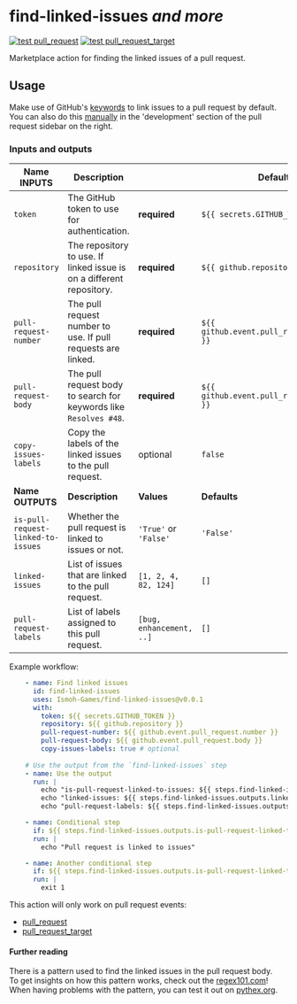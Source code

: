 # find-linked-issues *and more*

[![test `pull_request`](https://img.shields.io/github/actions/workflow/status/ismoh-games/find-linked-issues/test.yml?event=pull_request&label=test%20%60pull_request%60&style=for-the-badge)](https://github.com/Ismoh-Games/find-linked-issues/actions/workflows/test.yml)
[![test `pull_request_target`](https://img.shields.io/github/actions/workflow/status/ismoh-games/find-linked-issues/test.yml?event=pull_request_target&label=test%20%60pull_request_target%60&style=for-the-badge)](https://github.com/Ismoh-Games/find-linked-issues/actions/workflows/test.yml)

Marketplace action for finding the linked issues of a pull request. 

## Usage

Make use of GitHub's [keywords](https://docs.github.com/en/issues/tracking-your-work-with-issues/linking-a-pull-request-to-an-issue#linking-a-pull-request-to-an-issue-using-a-keyword) to link issues to a pull request by default.\
You can also do this [manually](https://docs.github.com/en/issues/tracking-your-work-with-issues/linking-a-pull-request-to-an-issue#manually-linking-a-pull-request-or-branch-to-an-issue-using-the-issue-sidebar) in the 'development' section of the pull request sidebar on the right.


### Inputs and outputs

| Name INPUTS                        | Description                                                          |                          | Default                                   |
|------------------------------------|----------------------------------------------------------------------|--------------------------|-------------------------------------------|
| `token`                            | The GitHub token to use for authentication.                          | **required**             | `${{ secrets.GITHUB_TOKEN }}`             |
| `repository`                       | The repository to use. If linked issue is on a different repository. | **required**             | `${{ github.repository }}`                |
| `pull-request-number`              | The pull request number to use. If pull requests are linked.         | **required**             | `${{ github.event.pull_request.number }}` |
| `pull-request-body`                | The pull request body to search for keywords like `Resolves #48`.    | **required**             | `${{ github.event.pull_request.body }}`   |
| `copy-issues-labels`               | Copy the labels of the linked issues to the pull request.            | optional                 | `false`                                   |
| **Name OUTPUTS**                   | **Description**                                                      | **Values**               | **Defaults**                              |
| `is-pull-request-linked-to-issues` | Whether the pull request is linked to issues or not.                 | `'True'` or `'False'`    | `'False'`                                 |
| `linked-issues`                    | List of issues that are linked to the pull request.                  | `[1, 2, 4, 82, 124]`     | `[]`                                      |   
| `pull-request-labels`              | List of labels assigned to this pull request.                        | `[bug, enhancement, ..]` | `[]`                                      |

Example workflow:

```yaml
    - name: Find linked issues
      id: find-linked-issues
      uses: Ismoh-Games/find-linked-issues@v0.0.1
      with:
        token: ${{ secrets.GITHUB_TOKEN }}
        repository: ${{ github.repository }}
        pull-request-number: ${{ github.event.pull_request.number }}
        pull-request-body: ${{ github.event.pull_request.body }}
        copy-issues-labels: true # optional
    
    # Use the output from the `find-linked-issues` step
    - name: Use the output
      run: |
        echo "is-pull-request-linked-to-issues: ${{ steps.find-linked-issues.outputs.is-pull-request-linked-to-issues }}"
        echo "linked-issues: ${{ steps.find-linked-issues.outputs.linked-issues }}"
        echo "pull-request-labels: ${{ steps.find-linked-issues.outputs.pull-request-labels }}"

    - name: Conditional step
      if: ${{ steps.find-linked-issues.outputs.is-pull-request-linked-to-issues == 'True' }}
      run: |
        echo "Pull request is linked to issues"

    - name: Another conditional step
      if: ${{ steps.find-linked-issues.outputs.is-pull-request-linked-to-issues == 'False' }}
      run: |
        exit 1
```

This action will only work on pull request events:
- [pull_request](https://docs.github.com/en/actions/using-workflows/events-that-trigger-workflows#pull_request)
- [pull_request_target](https://docs.github.com/en/actions/using-workflows/events-that-trigger-workflows#pull_request_target)

#### Further reading
There is a pattern used to find the linked issues in the pull request body.\
To get insights on how this pattern works, check out the [regex101.com](https://regex101.com/r/f60fNx/4)!\
When having problems with the pattern, you can test it out on [pythex.org](https://pythex.org).